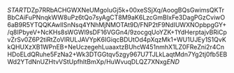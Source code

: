 $START$DZp7RRbACHGWXNeUMgoIuGj5k+00xeSSjXq/AoogBQsGwimsQKTrBbCAiFuPNnqkWW8uPz6tQo7syAgCT8M9aK6LzcGmBIxFe3DagPGzCviwO6aB9R5YTQQKAwIlSnNsq4YNhMjNMOTAt9D/FNP2tF9NdIUWXNOpbpgGY+/q8IPbyeV+NcKHs8sWGWl9sDF16VGGn4/9zocgqUoYZK+1YdHerptajvBRiCpvZrSv0Z6P2tiRtZoVIRULJAVYpK6IGiqcBDUtOd4pXqzMk1+WU1UJEy1S1QvKkQHUXzXB1WPnEB+NeUczegehLuaaxtzBUhcW451nmhX1LZ0FReZni2r4CnHDoELdQRuhe5FzNa2+Wk3DTGGtqv5zgy967U7TJLkLaqtMdn7Yg2tj0fb5EBWd2YTdNnUZHtvVStUpfhItBmXp/HuWvuqDLQZ7XNxg$END$